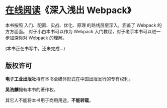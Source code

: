 # [在线阅读](http://webpack.wuhaolin.cn)《深入浅出 Webpack》
本书按照 入门、配置、实战、优化、原理 的路线层层深入，涵盖了 Webpack 的方方面面。
对于小白本书可以作为 Webpack 入门教程，对于老手本书可以进一步加深你对 Webpack 的理解。

(本书正在书写中，还未完成...)

## 版权许可
**电子工业出版社**持有本书全媒体形式在中国出版发行的专有权利。

**吴浩麟**拥有本书的著作权。

其它人不能将本书用于商用用途，**不能转载**。
